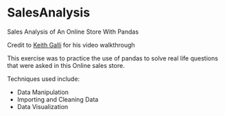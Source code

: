# SalesAnalysis
Sales Analysis of An Online Store With Pandas

Credit to <a href="https://www.youtube.com/watch?v=eMOA1pPVUc4">Keith Galli</a> for his video walkthrough 

This exercise was to practice the use of pandas to solve real life questions that were asked in this Online sales store.

Techniques used include:

<ul>
  <li>Data Manipulation</li>
  <li>Importing and Cleaning Data </li>
  <li>Data Visualization </li>
</ul>
